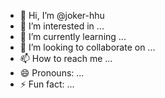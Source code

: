 - 👋 Hi, I’m @joker-hhu
- 👀 I’m interested in ...
- 🌱 I’m currently learning ...
- 💞️ I’m looking to collaborate on ...
- 📫 How to reach me ...
- 😄 Pronouns: ...
- ⚡ Fun fact: ...

<!---
joker-hhu/joker-hhu is a ✨ special ✨ repository because its `README.md` (this file) appears on your GitHub profile.
You can click the Preview link to take a look at your changes.
--->
